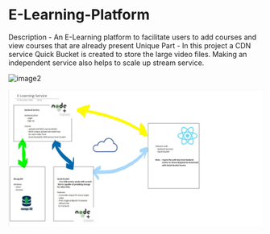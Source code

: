 # E-Learning-Platform

Description - An E-Learning platform to facilitate users to add courses and view courses that are already present
Unique Part - In this project a CDN service Quick Bucket is created to store the large video files. Making an independent service also helps to scale up stream service.


![image2](https://github.com/kamran-hassan/E-Learning-Platform/assets/52744272/968bc530-8867-4da6-a0dc-c46bb448d41d)


<p>
    <img src="image2.jpg" />
</p>